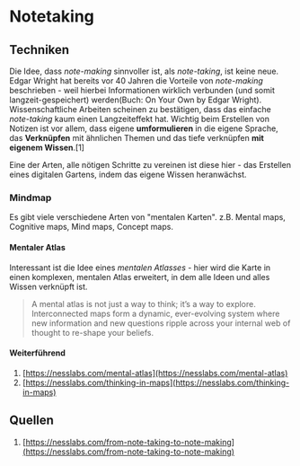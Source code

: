 # Notetaking

## Techniken

Die Idee, dass _note-making_ sinnvoller ist, als _note-taking_, ist keine neue.
Edgar Wright hat bereits vor 40 Jahren die Vorteile von _note-making_ beschrieben - weil hierbei Informationen wirklich verbunden (und somit langzeit-gespeichert) werden(Buch: On Your Own by Edgar Wright\).
Wissenschaftliche Arbeiten scheinen zu bestätigen, dass das einfache _note-taking_ kaum einen Langzeiteffekt hat.
Wichtig beim Erstellen von Notizen ist vor allem, dass eigene **umformulieren** in die eigene Sprache, das **Verknüpfen** mit ähnlichen Themen und das tiefe verknüpfen **mit eigenem Wissen**.[1]

Eine der Arten, alle nötigen Schritte zu vereinen ist diese hier - das Erstellen eines digitalen Gartens, indem das eigene Wissen heranwächst.

### Mindmap

Es gibt viele verschiedene Arten von "mentalen Karten". z.B. Mental maps, Cognitive maps, Mind maps, Concept maps.

#### Mentaler Atlas

Interessant ist die Idee eines _mentalen Atlasses_ - hier wird die Karte in einen komplexen, mentalen Atlas erweitert, in dem alle Ideen und alles Wissen verknüpft ist.

> A mental atlas is not just a way to think; it’s a way to explore. Interconnected maps form a dynamic, ever-evolving system where new information and new questions ripple across your internal web of thought to re-shape your beliefs.

#### Weiterführend

1. [https://nesslabs.com/mental-atlas](https://nesslabs.com/mental-atlas)
2. [https://nesslabs.com/thinking-in-maps](https://nesslabs.com/thinking-in-maps)

## Quellen

1. [https://nesslabs.com/from-note-taking-to-note-making](https://nesslabs.com/from-note-taking-to-note-making)
